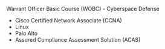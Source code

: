 Warrant Officer Basic Course (WOBC) - Cyberspace Defense 
* Cisco Certified Network Associate (CCNA)
* Linux
* Palo Alto
* Assured Compliance Assessment Solution (ACAS)
